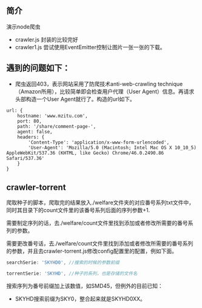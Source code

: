 ## 简介
演示node爬虫
* crawler.js 封装的比较完好
* crawler1.js 尝试使用EventEmitter控制让图片一张一张的下载。

## 遇到的问题如下：
* 爬虫返回403，表示网站采用了防爬技术anti-web-crawling technique（Amazon所用），比较简单即会检查用户代理（User Agent）信息。再请求头部构造一个User Agent就行了。构造的url如下。
```
url: {
    hostname: 'www.mzitu.com',
    port: 80,
    path: '/share/comment-page-',
    agent: false,
    headers: {
        'Content-Type': 'application/x-www-form-urlencoded',
        'User-Agent': 'Mozilla/5.0 (Macintosh; Intel Mac OS X 10_10_5) AppleWebKit/537.36 (KHTML, like Gecko) Chrome/46.0.2490.86 Safari/537.36'
    }
}
```

## crawler-torrent

爬取种子的脚本，爬取完的结果放入./welfare文件夹的对应番号系列txt文件中，同时其目录下的count文件里的该番号系列后面的序列参数+1.

需要制定序列的话，去./welfare/count文件里找到添加或者修改所需要的番号系列的参数。

需要更改番号话，去./welfare/count文件里找到添加或者修改所需要的番号系列的参数，并且去crawler-torrent.js修改config配置里的配置，例如下面。

```javascript
searchSerie: 'SKYHD0', //搜索的时候的参数前缀

torrentSerie: 'SKYHD', //种子的系列，也是存储的文件名
```

搜索序列为番号前缀加上该数值，如SMD45，但例外的目前已知：

* SKYHD搜索前缀为SKY0，整合起来就是SKYHD0XX。